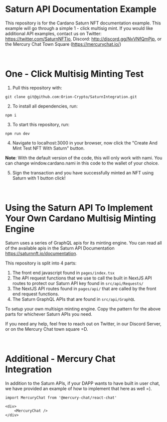# Saturn API Documentation Example

This repository is for the Cardano Saturn NFT documentation example. This example will go through a simple 1 - click multisig mint.
If you would like additional API examples, contact us on Twitter: https://twitter.com/SaturnNFTio, Discord: http://discord.gg/NvVNfQmPjp, or the Mercury Chat Town Square (https://mercurychat.io/)

<br />

# One - Click Multisig Minting Test

1. Pull this repository with:

```
git clone git@github.com:Orion-Crypto/SaturnIntegration.git
```

2. To install all dependencies, run:

```
npm i
```

3. To start this repository, run:

```
npm run dev
```

4. Navigate to localhost:3000 in your browser, now click the "Create And Mint Test NFT With Saturn" button.

<b>Note</b>: With the default version of the code, this will only work with nami. You can change window.cardano.nami in this code to the wallet of your choice.

5. Sign the transaction and you have successfully minted an NFT using Saturn with 1 button click!

<br />

# Using the Saturn API To Implement Your Own Cardano Multisig Minting Engine

Saturn uses a series of GraphQL apis for its minting engine. You can read all of the available apis in the Saturn API Documentation https://saturnnft.io/documentation.

This repository is split into 4 parts:

1. The front end javascript found in `pages/index.tsx`
2. The API request functions that we use to call the built in NextJS API routes to protect our Saturn API key found in `src/api/Requests/`
3. The NextJS API routes found in `pages/api/` that are called by the front end request functions.
4. The Saturn GraphQL APIs that are found in `src/api/GraphQL`

To setup your own multisign minting engine. Copy the pattern for the above parts for whichever Saturn APIs you need.

If you need any help, feel free to reach out on Twitter, in our Discord Server, or on the Mercury Chat town square =D.

<br />

# Additional - Mercury Chat Integration

In addition to the Saturn APIs, if your DAPP wants to have built in user chat, we have provided an example of how to implement that here as well =).

```
import MercuryChat from '@mercury-chat/react-chat'

<div>
    <MercuryChat />
</div>
```
